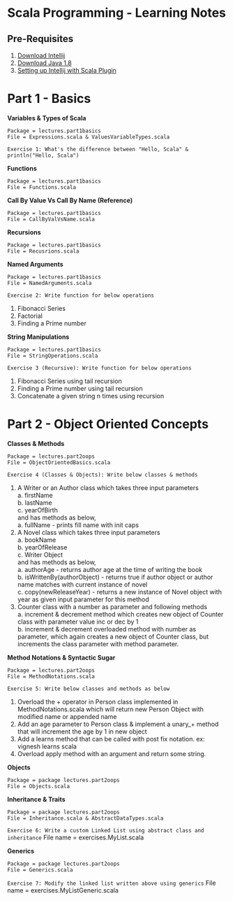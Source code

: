 Scala Programming - Learning Notes
==

## Pre-Requisites
1. [Download Intellij](https://www.jetbrains.com/idea/download/)
2. [Download Java 1.8](https://www.oracle.com/technetwork/java/javase/downloads/jdk8-downloads-2133151.html) 
3. [Setting up Intellij with Scala Plugin](https://www.javahelps.com/2018/12/setup-scala-on-intellij-idea.html)

# Part 1 - Basics
__Variables & Types of Scala__
```
Package = lectures.part1basics
File = Expressions.scala & ValuesVariableTypes.scala
```

`Exercise 1: What's the difference between "Hello, Scala" & println("Hello, Scala")`

__Functions__
```
Package = lectures.part1basics
File = Functions.scala
```

__Call By Value Vs Call By Name (Reference)__
```
Package = lectures.part1basics
File = CallByValVsName.scala
```

__Recursions__
```
Package = lectures.part1basics
File = Recusrions.scala
```

__Named Arguments__
```
Package = lectures.part1basics
File = NamedArguments.scala
```

`Exercise 2: Write function for below operations`
1. Fibonacci Series
2. Factorial
3. Finding a Prime number

__String Manipulations__
```
Package = lectures.part1basics
File = StringOperations.scala
```

`Exercise 3 (Recursive): Write function for below operations`
1. Fibonacci Series using tail recursion
2. Finding a Prime number using tail recursion
3. Concatenate a given string n times using recursion

# Part 2 - Object Oriented Concepts

__Classes & Methods__
```
Package = lectures.part2oops
File = ObjectOrientedBasics.scala
```

`Exercise 4 (Classes & Objects): Write below classes & methods`
1. A Writer or an Author class which takes three input parameters\
    a. firstName\
    b. lastName\
    c. yearOfBirth\
  and has methods as below,\
    a. fullName - prints fill name with init caps
2. A Novel class which takes three input parameters\
    a. bookName\
    b. yearOfRelease\
    c. Writer Object\
    and has methods as below,\
    a. authorAge - returns author age at the time of writing the book\
    b. isWrittenBy(authorObject) - returns true if author object or author name matches with current instance of novel\
    c. copy(newReleaseYear) - returns a new instance of Novel object with year as given input parameter for this method
3. Counter class with a number as parameter and following methods\
    a. increment & decrement method which creates new object of Counter class with parameter value inc or dec by 1\
    b. increment & decrement overloaded method with number as parameter, which again creates a new object of Counter class, but increments the class parameter with method parameter. 

__Method Notations & Syntactic Sugar__
```
Package = lectures.part2oops
File = MethodNotations.scala
```

`Exercise 5: Write below classes and methods as below`
1. Overload the + operator in Person class implemented in MethodNotations.scala which will return new Person Object with modified name or appended name
2. Add an age parameter to Person class & implement a unary_+ method that will increment the age by 1 in new object
3. Add a learns method that can be called with post fix notation. ex: vignesh learns scala
4. Overload apply method with an argument and return some string.

 __Objects__
```
Package = package lectures.part2oops
File = Objects.scala
```

 __Inheritance & Traits__
```
Package = package lectures.part2oops
File = Inheritance.scala & AbstractDataTypes.scala
```

`Exercise 6: Write a custom Linked List using abstract class and inheritance`
File name = exercises.MyList.scala 

__Generics__
```
Package = package lectures.part2oops
File = Generics.scala
``` 

`Exercise 7: Modify the linked list written above using generics`
File name = exercises.MyListGeneric.scala
